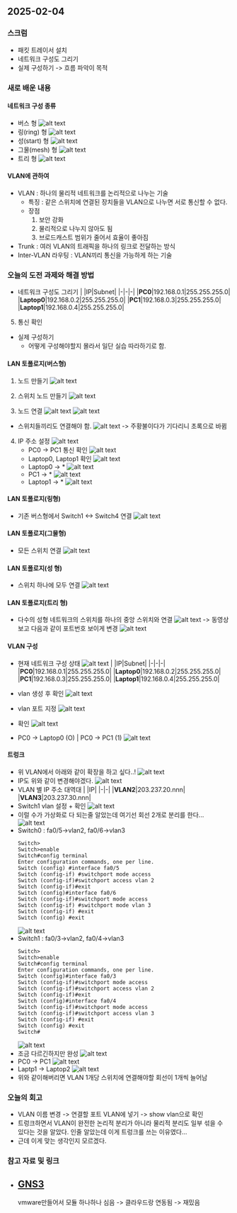 ## 2025-02-04

### 스크럼
- 패킷 트레이서 설치
- 네트워크 구성도 그리기
- 실제 구성하기
-> 흐름 파악이 목적

### 새로 배운 내용
#### 네트워크 구성 종류
- 버스 형
![alt text](img/04-00.png)
- 링(ring) 형
![alt text](img/04-01.png)
- 성(start) 형
![alt text](img/04-02.png)
- 그물(mesh) 형
![alt text](img/04-03.png)
- 트리 형
![alt text](img/04-04.png)

#### VLAN에 관하여
- VLAN : 하나의 물리적 네트워크를 논리적으로 나누는 기술
    - 특징 : 같은 스위치에 연결된 장치들을 VLAN으로 나누면 서로 통신할 수 없다.
    - 장점
        1. 보안 강화 
        2. 물리적으로 나누지 않아도 됨
        3. 브로드캐스트 범위가 줄어서 효율이 좋아짐
- Trunk : 여러 VLAN의 트래픽을 하나의 링크로 전달하는 방식
- Inter-VLAN 라우팅 : VLAN끼리 통신을 가능하게 하는 기술

### 오늘의 도전 과제와 해결 방법
- 네트워크 구성도 그리기
    | |IP|Subnet|
    |-|-|-|
    |**PC0**|192.168.0.1|255.255.255.0|
    |**Laptop0**|192.168.0.2|255.255.255.0|
    |**PC1**|192.168.0.3|255.255.255.0|
    |**Laptop1**|192.168.0.4|255.255.255.0|
5. 통신 확인
- 실제 구성하기
    - 어떻게 구성해야할지 몰라서 일단 실습 따라하기로 함.
#### LAN 토폴로지(버스형)
1. 노드 만들기
![alt text](img/04-05.png)
2. 스위치 노드 만들기
![alt text](img/04-06.png)

3. 노드 연결
![alt text](img/04-07.png)
![alt text](img/04-08.png)
- 스위치들끼리도 연결해야 함.
![alt text](img/04-09.png)
    -> 주황불이다가 기다리니 초록으로 바뀜
4. IP 주소 설정
![alt text](img/04-10.png)
    - PC0 -> PC1 통신 확인
    ![alt text](img/04-11.png)
    - Laptop0, Laptop1 확인
    ![alt text](img/04-12.png)
    - Laptop0 -> *
    ![alt text](img/04-13.png)
    - PC1 -> *
    ![alt text](img/04-14.png)
    - Laptop1 -> * 
    ![alt text](img/04-15.png)
#### LAN 토폴로지(링형)
- 기존 버스형에서 Switch1 <-> Switch4 연결
![alt text](img/04-16.png)
#### LAN 토폴로지(그물형)
- 모든 스위치 연결
![alt text](img/04-17.png)
#### LAN 토폴로지(성 형)
- 스위치 하나에 모두 연결
![alt text](img/04-18.png)
#### LAN 토폴로지(트리 형)
- 다수의 성형 네트워크의 스위치를 하나의 중앙 스위치와 연결
![alt text](img/04-19.png)
-> 동영상보고 다음과 같이 포트번호 보이게 변경
![alt text](img/04-20.png)

#### VLAN 구성
- 현재 네트워크 구성 상태
![alt text](img/04-21.png)
    | |IP|Subnet|
    |-|-|-|
    |**PC0**|192.168.0.1|255.255.255.0|
    |**Laptop0**|192.168.0.2|255.255.255.0|
    |**PC1**|192.168.0.3|255.255.255.0|
    |**Laptop1**|192.168.0.4|255.255.255.0|

- vlan 생성 후 확인
![alt text](img/04-22.png)
- vlan 포트 지정
![alt text](img/04-23.png)
- 확인
![alt text](img/04-24.png)

- PC0 -> Laptop0 (O) | PC0 -> PC1 (1)
![alt text](img/04-25.png)

#### 트렁크
- 위 VLAN에서 아래와 같이 확장을 하고 싶다..!
![alt text](img/04-26.png)
- IP도 위와 같이 변경해야겠다.
![alt text](img/04-27.png)
- VLAN 별 IP 주소 대역대
    | |IP|
    |-|-|
    |**VLAN2**|203.237.20.nnn|
    |**VLAN3**|203.237.30.nnn|
- Switch1 vlan 설정 + 확인
![alt text](img/04-28.png)
- 이럴 수가 가상화로 다 되는줄 알았는데 여기선 회선 2개로 분리를 한다...
![alt text](img/04-29.png)
- Switch0 : fa0/5->vlan2, fa0/6->vlan3
    ```
    Switch>
    Switch>enable
    Switch#config terminal
    Enter configuration commands, one per line.
    Switch (config) #interface fa0/5
    Switch (config-if) #switchport mode access
    Switch (config-if)#switchport access vlan 2
    Switch (config-if)#exit
    Switch (config)#interface fa0/6
    Switch (config-if)#switchport mode access
    Switch (config-if) #switchport mode vlan 3
    Switch (config-if) #exit
    Switch (config) #exit
    ```
    ![alt text](img/04-30.png)
- Switch1 : fa0/3->vlan2, fa0/4->vlan3
    ```
    Switch>
    Switch>enable
    Switch#config terminal
    Enter configuration commands, one per line.
    Switch (config)#interface fa0/3
    Switch (config-if)#switchport mode access
    Switch (config-if)#switchport access vlan 2
    Switch (config-if)#exit
    Switch (config)#interface fa0/4
    Switch (config-if)#switchport mode access
    Switch (config-if)#switchport access vlan 3
    Switch (config-if) #exit
    Switch (config) #exit
    Switch#
    ```
    ![alt text](img/04-31.png)
- 조금 다르긴하지만 완성
![alt text](img/04-32.png)
- PC0 -> PC1
![alt text](img/04-33.png)
- Laptp1 -> Laptop2
![alt text](img/04-34.png)
- 위와 같이해버리면 VLAN 1개당 스위치에 연결해야할 회선이 1개씩 늘어남

### 오늘의 회고
- VLAN 이름 변경 -> 연결할 포트 VLAN에 넣기 -> show vlan으로 확인
- 트렁크하면서 VLAN이 완전한 논리적 분리가 아니라 물리적 분리도 일부 섞을 수 있다는 것을 알았다. 인줄 알았는데 이게 트렁크를 쓰는 이유였다...
- 근데 이게 맞는 생각인지 모르겠다.

### 참고 자료 및 링크
- [GNS3](https://www.gns3.com/)
    ------
    vmware만들어서 모듈 하나하나 심음
    -> 클라우드랑 연동됨 -> 재밌음